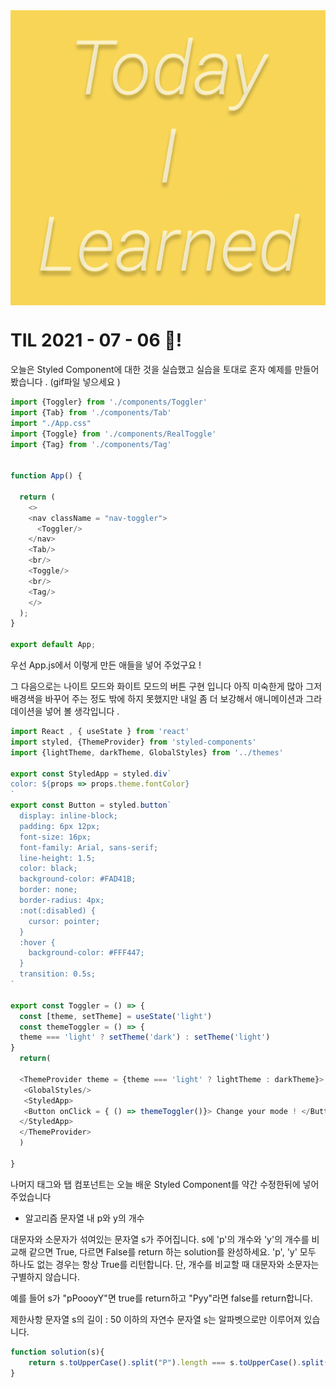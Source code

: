  <img src="TILimage.png" align="center" />

# TIL 2021 - 07 - 06 📖!
오늘은 Styled Component에 대한 것을 실습했고 실습을 토대로 혼자 예제를 만들어 봤습니다 .
(gif파일 넣으세요 )
```js
import {Toggler} from './components/Toggler'
import {Tab} from './components/Tab'
import "./App.css"
import {Toggle} from './components/RealToggle'
import {Tag} from './components/Tag'


function App() {
  
  return (
    <>
    <nav className = "nav-toggler">
      <Toggler/>
    </nav> 
    <Tab/>
    <br/>
    <Toggle/>
    <br/>
    <Tag/>
    </>
  );
}

export default App;
```
우선 App.js에서 이렇게 만든 애들을 넣어 주었구요 ! 


그 다음으로는 나이트 모드와 화이트 모드의 버튼 구현 입니다 
아직 미숙한게 많아 그저 배경색을 바꾸어 주는 정도 밖에 하지 못했지만 내일 좀 더 보강해서 애니메이션과 그라데이션을 넣어 볼 생각입니다 .  
```js
import React , { useState } from 'react'
import styled, {ThemeProvider} from 'styled-components'
import {lightTheme, darkTheme, GlobalStyles} from '../themes'

export const StyledApp = styled.div`
color: ${props => props.theme.fontColor}
`
export const Button = styled.button`
  display: inline-block;
  padding: 6px 12px;
  font-size: 16px;
  font-family: Arial, sans-serif;
  line-height: 1.5;
  color: black;
  background-color: #FAD41B;
  border: none;
  border-radius: 4px;
  :not(:disabled) {
    cursor: pointer;
  }
  :hover {
    background-color: #FFF447;
  }
  transition: 0.5s;
`

export const Toggler = () => {
  const [theme, setTheme] = useState('light')
  const themeToggler = () => {
  theme === 'light' ? setTheme('dark') : setTheme('light')
}
  return(
    
  <ThemeProvider theme = {theme === 'light' ? lightTheme : darkTheme}>
   <GlobalStyles/>
   <StyledApp>
   <Button onClick = { () => themeToggler()}> Change your mode ! </Button>
  </StyledApp>
  </ThemeProvider>
  )

}
```
나머지 태그와 탭 컴포넌트는 오늘 배운 Styled Component를 약간 수정한뒤에 넣어 주었습니다 

* 알고리즘 
문자열 내 p와 y의 개수

대문자와 소문자가 섞여있는 문자열 s가 주어집니다. s에 'p'의 개수와 'y'의 개수를 비교해 같으면 True, 다르면 False를 return 하는 solution를 완성하세요. 'p', 'y' 모두 하나도 없는 경우는 항상 True를 리턴합니다. 단, 개수를 비교할 때 대문자와 소문자는 구별하지 않습니다.

예를 들어 s가 "pPoooyY"면 true를 return하고 "Pyy"라면 false를 return합니다.

제한사항
문자열 s의 길이 : 50 이하의 자연수
문자열 s는 알파벳으로만 이루어져 있습니다.

```js
function solution(s){
    return s.toUpperCase().split("P").length === s.toUpperCase().split("Y").length;//문자열을 다 대문자로 만들어 준뒤에 split메소드로 빼온뒤에 두 개의 길이를 비교해주었습니다 
}
```
